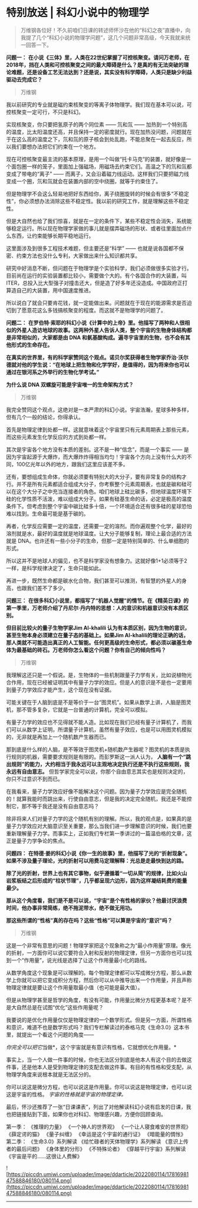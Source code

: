 # 特别放送 | 科幻小说中的物理学

> 万维钢各位好！不久前咱们日课的转述师怀沙在他的“科幻之夜”直播中，向我提了几个“科幻小说的物理学问题”，这几个问题非常高级，今天我就来统一回答一下。

 **问题一：**  **在小说《三体》里，人类在22世纪掌握了可控核聚变。请问万老师，在2018年，挡在人类和可控核聚变之间的最大障碍是什么？是真的有无法突破的理论难题，还是设备工艺无法达到？还是说，其实没有科学障碍，人类只是缺少利益驱动去完成它？**

> 万维钢

我以前研究的专业就是磁约束核聚变的等离子体物理学。我们现在基本可以说，可控核聚变一定可行，不只是科幻。

实现核聚变，你只要把氢原子的两个同位素 —— 氘和氚 —— 加热到一个特别高的温度，比太阳温度还高，并且保持一定的密度就行。现在加热没问题，问题就在于在这么高的温度之下，氘和氚的原子核会到处乱跑，不能总聚在一起去反应，所以我们要想办法把它们约束在一个地方。

现在可控核聚变最主流的基本原理，是用一个叫做“托卡马克”的装置，就好像是一个面包圈一样的笼子，里面加上强磁场，用磁场去约束它们。高温之下的氘和氚都变成了带电的“离子” —— 而离子，又会沿着磁力线运动。这样我们只要把磁力线变成一个圈，氘和氚就会在装置内部的空中绕圈，就等于约束住了。

但是物理学不会这么轻易地把好东西给你，离子绕圈旋转的时候会有很多“不稳定性”，你必须想办法消除这些不稳定性。我以前的研究工作，就是理解这些不稳定性。

但是大自然也给了我们惊喜，就是在一定的条件下，某些不稳定性会消失，系统能够稳定运行。所以现在物理学家做的事儿就是摆弄磁场的形状、或者往里面加点什么东西，让约束能够长期平稳地运行。

这里面涉及到很多工程技术难题，但主要还是“科学” —— 也就是说各国都不保密、约束方法也没什么专利，大家做出来什么知识都共享。

研究中好消息不断，但问题在于物理学是个实验科学，我们必须做很多实验才行。目前尚在运行的实验装置都比较小，需要做个大的。有个各国合作的大装置，叫 ITER，总投入比大型强子对撞击还大，但是造了好多年还没造成。中国政府正打算造自己的大装置，用中国速度推进。

所以说白了就会只要肯花钱，就一定能做出来。问题就在于现在的能源需求是否迫切到了愿意花这么多钱搞核聚变的程度。而这就不是物理学的问题了。

 **问题二：**  **在罗伯特·索耶的科幻小说《计算中的上帝》里。他描写了两种和人很相似的外星人造访地球的故事。这两种外星人告诉人类，整个宇宙的生物身体结构都是非常相似的，大家都是由 DNA 和氨基酸构成。遍寻宇宙里的生物，也不会有其他形式的生命存在。**

 **在真实的世界里，有的科学家赞同这个观点。诺贝尔奖获得者生物学家乔治·沃尔德就对他的学生说：“在地球上把生物和化学学好，是值得的，因为将来你也可以通过在银河系之外举行的生物化学考试。”**

 **为什么说 DNA 双螺旋可能是宇宙唯一的生命架构方式？**

> 万维钢

我完全赞同这个观点，这绝对是一本严肃的科幻小说。宇宙浩瀚，星球多种多样，但有几个一般的结论，你得承认。

首先是物理定律到处都一样。这就意味着这个宇宙里只有元素周期表上那些元素，而这些元素发生化学反应的方式到处都一样。

其次是宇宙各个地方没有本质的差别。这不是一种“信念”，而是一个事实 —— 是因为宇宙起源于大爆炸，而大爆炸炸得相当均匀！宇宙各个方向上没有什么大的不同，100亿光年以外的地方，跟我们这里应该差不多。

还有，要想组成生命体，你就必须要有特别大的大分子，要有非常复杂的结构才行。并不是所有元素都适合组成大分子，你考察整个元素周期表，也就是碳和硅可以在这个大分子之中充当连接者的角色。咱们地球上硅比碳多，但地球温度环境下硅的化学性质不活泼，难以组成大分子。如果有硅基生命的话，必定是极高的温度条件下。但考虑到整个宇宙中碳比硅多十倍，一个环境适合还有很多硅的星球恐怕难以找到。生命最可能是基于碳的。

再者，化学反应需要一定的温度，还需要一定的溶剂。而你遍观整个化学，最好的溶剂就是水，最好的温度就是地球温度。让大分子能够复制，理论上最合适的方法就是 DNA。也许还有一些小分子的生命，但那一定是特别简单的、什么单细胞的形式。

所以这并不是地球人的偏见，也不是科学家没有想象力。这就好像1+1必须等于2一样，是科学规律决定了，生命只能如此。

再进一步，既然生命都是碳水化合物，我们甚至可以推测，有智慧的外星人的身高，也跟我们差不了多少。

 **问题三：**  **在很多科幻小说里，都描写了“机器人觉醒”的情节。在《精英日课》的第一季里，万老师介绍了丹尼尔·丹内特的思想：人的意识和机器意识没有本质区别。**

 **但目前比较火的量子生物学家Jim Al-khalili 认为有本质区别，因为生物的意识，甚至生物本身必须建立在量子态的基础上。如果Jim Al-khalili的理论正确的话，那人类就不可能造出真正的人工智能。任何更高级的生命形式，都必须以碳基生命体为最基础的砖石。万老师你怎么看这个问题？你有自己的倾向性吗？**

> 万维钢

我理解这还只是一个假说。是，生物体的一些机制跟量子力学有关，比如说植物光合作用，现在已经被证明其中有量子力学的效应。但是人的意识是不是也一定要用到量子力学效应才能产生，这个现在没有证据。

可能关键在于人脑到底是不是等价于一台“图灵机”。如果从数学上讲，人脑是图灵机，那不管多复杂，它就是一台普通的计算机，完全可以模拟。

有量子力学的效应也不见得就不能人造。比如现在我们已经有量子计算机了，而我们可以从数学上证明，所谓量子计算机，虽然有量子效应，也是可以用图灵机模拟的，无非就是再加上一个随机数产生器而已。

那到底是什么样的人脑，是不等效于图灵机+随机数产生器呢？图灵机的本质是执行规则的机器，需要要求规则是有限的。而彭罗斯这一派人认为， **人脑有一个“跳出规则”的能力，大约相当于我永远可以主观地决定执行还是不执行这些规则，我永远有自由意志。** 但哲学家完全可以说，你那个自由意志其实也是规则决定的，你只不过意识不到而已。

在我看来，量子力学效应好像不能解决这个问题。因为量子力学效应是完全随机的！就算我能时而跳出来，行使自由意志，但是我的决定完全随机，我还是不能控制它，那不等于我还是没有自由意志吗？

除非将来人们对量子力学的这个随机有别的理解。所以，我的观点是，如果真的是量子力学效应对大脑意识至关重要，那么当我们进一步理解意识的时候，我们也要重新理解量子力学。而事实上，正如我们专栏第一季讲过的一篇温伯格的文章，这正是量子力学争论的焦点。

 **问题四：**  **在特德·姜的科幻小说《你一生的故事》里，他描写了光的“折射现象”。如果不涉及量子理论，光的折射可以用费马定理解释：光总是走最快到达的路。**

 **除了光的折射，世界上也有其它事物，似乎遵循着“一切从简”的规律，比如火山岩浆板结之后形成的“柱状节理”，几乎都呈现六边形，因为这样凝结耗费的能量最少。**

 **那从这个角度看，我们是不是可以说，“宇宙”是个有性格的家伙？他最讨厌浪费时间，他办事非常简练，绝不拖泥带水，绝不做无用功。**

 **那这些所谓的“性格”真的存在吗？这些“性格”可以算是宇宙的“意识”吗？**

> 万维钢

这是一个非常有意思的问题！物理学家把这个现象称之为“最小作用量”原理。像光的折射，一方面你可以说它要符合入射和反射的物理定律，但另一方面你也可以找到一个“作用量”，说光线是选择了让这个作用量最小化的路线。

从数学角度这个现象是可以理解的。每个物理定律都可以写成微分方程，那么从数学上你就可以把它变成积分方程，然后你可以从中推导出来一个作用量，并且声称物理定律就是要让这个作用量取最小值（也可能是最大值）。

但是从物理学甚至是哲学的角度，有没有可能，作用量比微分方程更基本呢？是不是大自然总是在试图“优化”这些作用量呢？

我要说的是优化作用量仅仅是物理定律的一个数学形式。但是另一方面，所谓性格和意识，难道不也是数学形式吗？我们专栏解读过的泰格马克《生命3.0》这本书里，就提出一个看这个问题的角度——

 *你完全可以把它*当做*，这个宇宙就是有意识有性格，它就想优化作用量。*

事实上，当一个人做一件事的时候，你也无法区分到底是他本人有这个目的去做这件事，还是他本人是受到物理定律的支配去做这件事。有目的有性格和受支配，从物理学角度来说根本就是无法区分的。

你可以说这是微分方程，也可以说这是作用量。你可以说这是物理定律，也可以说这是宇宙的性格。 *宇宙的性格就是宇宙的物理定律。*

最后，怀沙还推荐了一张“日课课表”，列出了对他解读科幻小说有启发的日课，我也把链接贴到下面，如果你也对科幻、物理感兴趣，方便你回顾查询。

第一季：
《推理的力量》
《一个神人的世界观》
《一个让人寝食难安的世界观》
《薛定谔的猫》
《量子纠缠》
《幸运是这个宇宙的通行证》
《暗能量的惆怅》
第二季：
《生命3.0》系列解读
《给忙碌者的天体物理学》系列解读
《意识上传者的最后问题》
《身体里的分形》
《不特殊论者》
《穿越平行宇宙》系列解读
《宇宙是平的……这很让人费解》

![https://piccdn.umiwi.com/uploader/image/ddarticle/2022080114/1781698147588846180/080114.png](https://piccdn.umiwi.com/uploader/image/ddarticle/2022080114/1781698147588846180/080114.png)

---

